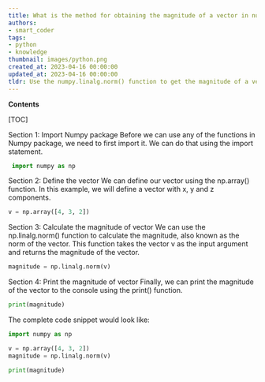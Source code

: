 ```yaml
---
title: What is the method for obtaining the magnitude of a vector in numpy?
authors:
- smart_coder
tags:
- python
- knowledge
thumbnail: images/python.png
created_at: 2023-04-16 00:00:00
updated_at: 2023-04-16 00:00:00
tldr: Use the numpy.linalg.norm() function to get the magnitude of a vector in Numpy in Python.
---
```


**Contents**

[TOC]

Section 1: Import Numpy package
Before we can use any of the functions in Numpy package, we need to first import it. We can do that using the import statement.

```python
 import numpy as np
```

Section 2: Define the vector
We can define our vector using the np.array() function. In this example, we will define a vector with x, y and z components. 

```python
v = np.array([4, 3, 2])
```

Section 3: Calculate the magnitude of vector
We can use the np.linalg.norm() function to calculate the magnitude, also known as the norm of the vector. This function takes the vector v as the input argument and returns the magnitude of the vector. 

```python
magnitude = np.linalg.norm(v)
```

Section 4: Print the magnitude of vector
Finally, we can print the magnitude of the vector to the console using the print() function.

```python
print(magnitude)
```

The complete code snippet would look like:


```python
import numpy as np

v = np.array([4, 3, 2])
magnitude = np.linalg.norm(v)

print(magnitude)
```
